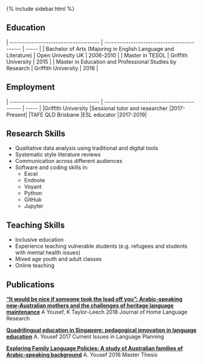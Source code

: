 
{% include sidebar.html %}


## Education

| ------------------------------------- | ------------------------------------------- | ----- |
| Bachelor of Arts (Majoring in English Language and Literature) | Open Univesity UK | 2006-2010 |
| Master in TESOL | Griffith University | 2015 |
| Master in Education and Professional Studies by Research | Griffith University | 2016 |

## Employment

| ------------------------------------- | ------------------------------------------- | ----- |
|Griffith University      |Sessional tutor and researcher |2017-Present|
|TAFE QLD Brisbane |ESL educator |2017-2019|

## Research Skills
- Qualitative data analysis using traditional and digital tools
- Systematic style literature reviews
- Communication across different audiences
- Software and coding skills in: 
   - Excel
   - Endnote
   - Voyant
   - Python
   - GitHub
   - Jupyter

## Teaching Skills
- Inclusive education
- Experience teaching vulnerable students (e.g. refugees and students with mental health issues)
- Mixed age youth and adult classes
- Online teaching 


## Publications

[**“It would be nice if someone took the load off you”: Arabic-speaking new-Australian mothers and the challenges of heritage language maintenance**](https://www.diva-portal.org/smash/record.jsf?pid=diva2%3A1253452&dswid=-5205)
A Yousef, K Taylor-Leech 2018
Journal of Home Language Research


[**Quadrilingual education in Singapore: pedagogical innovation in language education**](https://www.tandfonline.com/doi/abs/10.1080/14664208.2016.1268355?journalCode=rclp20)
A. Yousef 2017
Current Issues in Language Planning


[**Exploring Family Language Policies: A study of Australian families of Arabic-speaking background**](https://d1wqtxts1xzle7.cloudfront.net/50941677/EPS_Master_s_Thesis-Areej_Yousef-s2829645-with-cover-page-v2.pdf?Expires=1637824716&Signature=c~bRzyMI6AgFSM2BoMRl7x2wK2chyz7qnbnM-G7gZwuNYqYfVJmY0kMi1lc5CYwXV9t~GXjLrIrnvsVIoR1krF7QaSaqjylFBeHyRt~9mqnOb67cLYl3RiybbpQBvqvK8ediHRPbaQO0gNQhbba5bcWIydaV1BUin7EpuIWYF9qIHkAPbZ9voUmSS68tPZ7ImUiC5sgVBjTgb0XUifZ5EwXr4W7yC-GZySad7SOHHJbHgFL6B~U-zlGwEn82msafjFe0BA5mIfx4eA-4Q67vdSetNR-ivnYdf9pwhiw1loIaUwxleWAIydbTPbQ7YmRZlKowaKJbBLT6HyCqYun7Bw__&Key-Pair-Id=APKAJLOHF5GGSLRBV4ZA) 
A. Yousef 2016
Master Thesis
